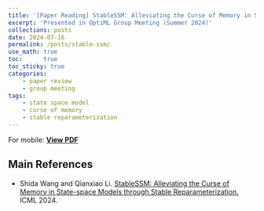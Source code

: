 ```yaml
---
title: '[Paper Reading] StableSSM: Alleviating the Curse of Memory in State-space Models through Stable Reparameterization'
excerpt: 'Presented in OptiML Group Meeting (Summer 2024)'
collections: posts
date: 2024-07-16
permalink: /posts/stable-ssm/
use_math: true
toc:      true
toc_sticky: true
categories:
    - paper review
    - group meeting
tags:
    - state space model
    - curse of memory
    - stable reparameterization
---
```


<object data="/files/group_meeting/GroupMeeting240716_HanseulCho_StableSSM.pdf" width="960" height="540" type='application/pdf'></object>
For mobile: [**View PDF**](/files/group_meeting/GroupMeeting240716_HanseulCho_StableSSM.pdf)

## Main References

* Shida Wang and Qianxiao Li. [StableSSM: Alleviating the Curse of Memory in State-space Models through Stable Reparameterization.](https://arxiv.org/abs/2311.14495) ICML 2024.
